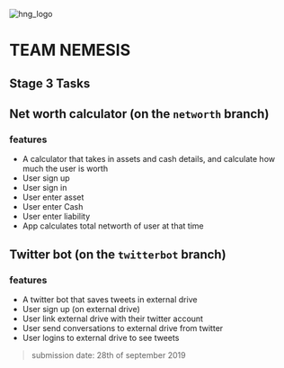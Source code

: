 ![hng_logo](https://res.cloudinary.com/benchuks-inc/image/upload/v1569336547/hng.png)

# TEAM NEMESIS

## Stage 3 Tasks

## Net worth calculator (on the `networth` branch)

### features

- A calculator that takes in assets and cash details, and calculate how much the user is worth
- User sign up
- User sign in
- User enter asset
- User enter Cash
- User enter liability
- App calculates total networth of user at that time

## Twitter bot (on the `twitterbot` branch)

### features

- A twitter bot that saves tweets in external drive
- User sign up (on external drive)
- User link external drive with their twitter account
- User send conversations to external drive from twitter
- User logins to external drive to see tweets

> submission date: 28th of september 2019
